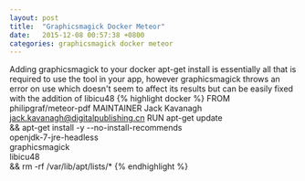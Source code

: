 ```yaml
---
layout: post
title:  "Graphicsmagick Docker Meteor"
date:   2015-12-08 00:57:38 +0800
categories: graphicsmagick docker meteor
---
```

Adding graphicsmagick to your docker apt-get install is essentially all that is required to use the tool in your app, however graphicsmagick throws an error on use which doesn't seem to affect its results but can be easily fixed with the addition of libicu48
{% highlight docker %}
  FROM philipgraf/meteor-pdf
  MAINTAINER Jack Kavanagh <jack.kavanagh@digitalpublishing.cn>
  RUN apt-get update \
          && apt-get install -y --no-install-recommends \
                  openjdk-7-jre-headless \
                  graphicsmagick \
                  libicu48 \
          && rm -rf /var/lib/apt/lists/*
{% endhighlight %}
